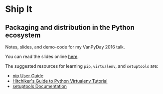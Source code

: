 # Ship It

## Packaging and distribution in the Python ecosystem

Notes, slides, and demo-code for my VanPyDay 2016 talk.

You can read the slides online [here](http://nathanielknight.ca/talks/shipit/#(1)).

The suggested resources for learning `pip`, `virtualenv`, and `setuptools` are:


 * [pip User Guide](https://pip.pypa.io/en/stable/user_guide/)
 * [Hitchiker's Guide to Python Virtualenv Tutorial](http://docs.python-guide.org/en/latest/dev/virtualenvs/)
 * [setuptools Documentation](https://setuptools.readthedocs.io/en/latest/)
